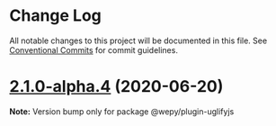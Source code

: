 # Change Log

All notable changes to this project will be documented in this file.
See [Conventional Commits](https://conventionalcommits.org) for commit guidelines.

# [2.1.0-alpha.4](https://github.com/Tencent/wepy/compare/v2.1.0-alpha.2...v2.1.0-alpha.4) (2020-06-20)

**Note:** Version bump only for package @wepy/plugin-uglifyjs

